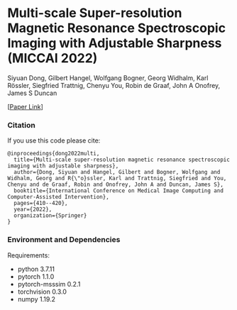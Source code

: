 # Multi-scale Super-resolution Magnetic Resonance Spectroscopic Imaging with Adjustable Sharpness (MICCAI 2022)

Siyuan Dong, Gilbert Hangel, Wolfgang Bogner, Georg Widhalm, Karl Rössler, Siegfried Trattnig, Chenyu You, Robin de Graaf, John A Onofrey, James S Duncan

[[Paper Link](https://link.springer.com/chapter/10.1007/978-3-031-16446-0_39)]

### Citation
If you use this code please cite:

    @inproceedings{dong2022multi,
      title={Multi-scale super-resolution magnetic resonance spectroscopic imaging with adjustable sharpness},
      author={Dong, Siyuan and Hangel, Gilbert and Bogner, Wolfgang and Widhalm, Georg and R{\"o}ssler, Karl and Trattnig, Siegfried and You, Chenyu and de Graaf, Robin and Onofrey, John A and Duncan, James S},
      booktitle={International Conference on Medical Image Computing and Computer-Assisted Intervention},
      pages={410--420},
      year={2022},
      organization={Springer}
    }
   
### Environment and Dependencies
 Requirements:
 * python 3.7.11
 * pytorch 1.1.0
 * pytorch-msssim 0.2.1
 * torchvision 0.3.0
 * numpy 1.19.2
